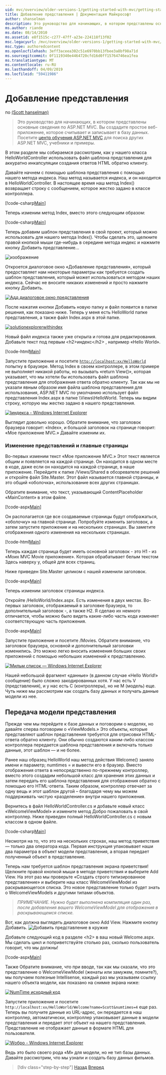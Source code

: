 ```yaml
---
uid: mvc/overview/older-versions-1/getting-started-with-mvc/getting-started-with-mvc-part3
title: Добавление представления | Документация Майкрософт
author: shanselman
description: Это руководство для начинающих, в котором представлены основные сведения по ASP.NET MVC. Создание простого веб-приложения, которое считывает и записывает в базу данных.
ms.author: riande
ms.date: 08/14/2010
ms.assetid: e8f1515c-c277-47ff-a23e-224118f13f02
msc.legacyurl: /mvc/overview/older-versions-1/getting-started-with-mvc/getting-started-with-mvc-part3
msc.type: authoredcontent
ms.openlocfilehash: 3eff3aceea302c51e6970bb13fbee3a8bf98a71d
ms.sourcegitcommit: 0f1119340e4464720cfd16d0ff15764746ea1fea
ms.translationtype: MT
ms.contentlocale: ru-RU
ms.lasthandoff: 04/09/2019
ms.locfileid: "59411986"
---
```

# <a name="adding-a-view"></a>Добавление представления

по [(Scott hanselman)](https://github.com/shanselman)

> Это руководство для начинающих, в котором представлены основные сведения по ASP.NET MVC. Вы создадите простое веб-приложение, которое считывает и записывает в базу данных. Посетите [центр обучения ASP.NET MVC](../../../index.md) для поиска других ASP.NET MVC, учебники и примеры.


В этом разделе мы собираемся рассмотрим, как у нашего класса HelloWorldController использовать файл шаблона представления для аккуратно инкапсуляции создания ответов HTML обратно клиенту.

Давайте начнем с помощью шаблона представления с помощью нашего метода индекса. Наш метод называется индекса, и он находится в HelloWorldController. В настоящее время наш метод Index() возвращает строку с сообщением, которое жестко задано в классе контроллера.

[!code-csharp[Main](getting-started-with-mvc-part3/samples/sample1.cs)]

Теперь изменим метод Index, вместо этого следующим образом:

[!code-csharp[Main](getting-started-with-mvc-part3/samples/sample2.cs)]

Теперь добавим шаблон представления в свой проект, который можно использовать для нашего метода Index(). Чтобы сделать это, щелкните правой кнопкой мыши где-нибудь в середине метода индекс и нажмите кнопку Добавить представление...

![изображение](getting-started-with-mvc-part3/_static/image1.png)

Откроется диалоговое окно «Добавление представления», который предоставляет нам некоторые параметры как требуется создать шаблон представления, который может использоваться методом наших индекса. Сейчас не вносите никаких изменений и просто нажмите кнопку Добавить.

[![Aдд диалоговое окно представления](getting-started-with-mvc-part3/_static/image3.png)](getting-started-with-mvc-part3/_static/image2.png)

После нажатия кнопки Добавить новую папку и файл появится в папке решения, как показано ниже. Теперь у меня есть HelloWorld папке представления, а также файл Index.aspx в этой папке.

[![solutionexplorerwithindex](getting-started-with-mvc-part3/_static/image5.png)](getting-started-with-mvc-part3/_static/image4.png)

Новый файл индекса также уже открыта и готова для редактирования. Добавьте текст под первым &lt;h2&gt;индекс&lt;/h2&gt; , например «Hello World».

[!code-html[Main](getting-started-with-mvc-part3/samples/sample3.html)]

Запустите приложение и посетите [ `http://localhost:xx/HelloWorld` ](http://localhostxx) попытку в браузере. Метод Index в своем контроллере, в этом примере не выполняет никакой работы, но вызывать «return View()», которая указывает, что мы хотели бы использовать файл шаблона представления для отображения ответа обратно клиенту. Так как мы не указали явным образом имя файла шаблона представления для использования, ASP.NET MVC по умолчанию использует файл представления Index.aspx в папке \Views\HelloWorld. Теперь мы видим строку, которую мы жестко задано в нашего представления.

[![Iиндекса - Windows Internet Explorer](getting-started-with-mvc-part3/_static/image7.png)](getting-started-with-mvc-part3/_static/image6.png)

Выглядит довольно хорошо. Обратите внимание, что заголовок браузера говорит: «Index», и большой заголовок на странице говорит: «Мое приложение MVC.» Давайте изменим их.

### <a name="changing-views-and-master-pages"></a>Изменение представлений и главные страницы

Во-первых изменим текст «Мое приложение MVC.» Этот текст является общим и появляется на каждой странице. Он находится в одном месте в коде, даже если он находится на каждой странице, в наше приложение. Перейдите к папке /Views/Shared в обозревателе решений и откройте файл Site.Master. Этот файл называется главной страницы, и это общий «оболочка», использование всех других страницах.

Обратите внимание, что текст, указывающий ContentPlaceholder «MainContent» в этом файле.

[!code-aspx[Main](getting-started-with-mvc-part3/samples/sample4.aspx)]

Он располагается где все создаваемые страницы будут отображаться, «оболочку» на главной странице. Попробуйте изменить заголовок, а затем запустите приложение и на нескольких страницах. Вы заметите отображения одного изменения на нескольких страницах.

[!code-html[Main](getting-started-with-mvc-part3/samples/sample5.html)]

Теперь каждая страница будет иметь основной заголовок - это H1 - из «Моих MVC Movie приложение». Которая обрабатывает белым текстом Здесь наверху у, общей для всех страниц.

Ниже приведен Site.Master целиком с нашей изменили заголовок.

[!code-aspx[Main](getting-started-with-mvc-part3/samples/sample6.aspx)]

Теперь изменим заголовок страницы индекса.

Откройте /HelloWorld/Index.aspx. Есть изменения в двух местах. Во-первых заголовок, отображаемый в заголовке браузера, то дополнительный заголовок -, а также H2. Я сделаю их немного отличается, чтобы можно было видеть какие-либо часть кода изменяет соответствующую часть приложения.

[!code-aspx[Main](getting-started-with-mvc-part3/samples/sample7.aspx)]

Запустите приложение и посетите /Movies. Обратите внимание, что заголовок браузера, основной и дополнительный заголовки изменились. Это можно легко вносить изменения больших своих приложений с помощью небольших изменений к представлению.

[![Mильм список — Windows Internet Explorer](getting-started-with-mvc-part3/_static/image9.png)](getting-started-with-mvc-part3/_static/image8.png)

Нашей небольшой фрагмент «данные» (в данном случае «Hello World!» сообщение) было сложно закодированных хотя. У нас есть V (представления), и у нас есть C (контроллеры), но не M (модель) еще. Чуть ниже мы рассмотрим как создать базу данных и получать данные модели из нее.

## <a name="passing-a-viewmodel"></a>Передача модели представления

Прежде чем мы перейдите к базе данных и поговорим о моделях, но давайте сперва поговорим о «ViewModels.» Это объекты, которые представляют шаблон представления требуется для отрисовки HTML-ответа обратно клиенту. Они обычно создаются каким-либо классом контроллера передается шаблона представления и включать только данные, этот шаблон — и не более.

Ранее наш образец HelloWorld наш метод действия Welcome() заняло имени и параметр; numtimes = и вывести его в браузер. Вместо отображения ответа в непосредственно по-прежнему контроллер, вместо этого создадим небольшой класс для хранения этих данных и затем передать его шаблона представления для отображения обратно с помощью его HTML-ответа. Таким образом, контроллер отвечает за одну вещь и этот шаблон другой – благодаря чему мы можем поддерживать чистую «разделение» внутри нашего приложения.

Вернитесь в файл HelloWorldController.cs и добавьте новый класс «WelcomeViewModel» и измените метод Добро пожаловать в свой контроллер. Ниже приведен полный HelloWorldController.cs с новым классом в одном файле.

[!code-csharp[Main](getting-started-with-mvc-part3/samples/sample8.cs)]

Несмотря на то, что это на нескольких строках, наш метод приветствия — только два оператора кода. Первая инструкция упаковывает наши два параметра в объект модели представления, а вторая передает полученный объект в представление.

Теперь нам требуется шаблон представления экрана приветствия! Щелкните правой кнопкой мыши в методе приветствия и выберите Add View. На этот раз мы проверьте «Создать строго типизированное представление» и выберите наш класс WelcomeViewModel из раскрывающегося списка. Это новое представление только будет знать о WelcomeViewModels и другими типами объектов.

> *ПРИМЕЧАНИЕ. Нужно будет выполнена компиляция один раз, после добавления вашего WelcomeViewModel для отображения в раскрывающемся списке.*


Вот, как должна выглядеть диалоговое окно Add View. Нажмите кнопку Добавить. ![Добавить представление в кружке](getting-started-with-mvc-part3/_static/image10.png)

Добавьте следующий код в разделе &lt;h2&gt; в ваш новый Welcome.aspx. Мы сделать цикл и поприветствуйте столько раз, сколько пользователь говорит, что мы должны!

[!code-aspx[Main](getting-started-with-mvc-part3/samples/sample9.aspx)]

Также Обратите внимание, что при вводе, так как мы сказали, что это представление о WelcomeViewModel (женаты или замужем, помните?), мы получаем полезные Intellisense, каждый раз мы указываем ссылку нашего объекта модели, как показано на снимке экрана ниже:

[![NumTime исходный код](getting-started-with-mvc-part3/_static/image12.png)](getting-started-with-mvc-part3/_static/image11.png)

Запустите приложение и посетите `http://localhost:xx/HelloWorld/Welcome?name=Scott&numtimes=4` еще раз. Теперь вы получите данные из URL-адрес, он передается в наш контроллер, автоматически, контроллер упаковывает данные в модели представления и передает этот объект на нашего представления. Представление не отображает данные в формате HTML для пользователя.

[![Wобро - Windows Internet Explorer](getting-started-with-mvc-part3/_static/image14.png)](getting-started-with-mvc-part3/_static/image13.png)

Ведь это было своего рода «M» для модели, но не тип базы данных. Давайте рассмотрим, что мы узнали и создать базу данных фильмов.

> [!div class="step-by-step"]
> [Назад](getting-started-with-mvc-part2.md)
> [Вперед](getting-started-with-mvc-part4.md)
